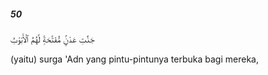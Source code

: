 ##### 50

<span class="ayah">جَنَّٰتِ عَدْنٍۢ مُّفَتَّحَةًۭ لَّهُمُ ٱلْأَبْوَٰبُ</span>

<span class="ayah_translation">(yaitu) surga 'Adn yang pintu-pintunya terbuka bagi mereka,</span>
